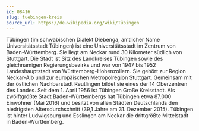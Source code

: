 ```yaml
---
id: 08416
slug: tuebingen-kreis
source_url: https://de.wikipedia.org/wiki/Tübingen
---
```


Tübingen (im schwäbischen Dialekt Diebenga, amtlicher Name Universitätsstadt Tübingen) ist eine Universitätsstadt im Zentrum von Baden-Württemberg. Sie liegt am Neckar rund 30 Kilometer südlich von Stuttgart. Die Stadt ist Sitz des Landkreises Tübingen sowie des gleichnamigen Regierungsbezirks und war von 1947 bis 1952 Landeshauptstadt von Württemberg-Hohenzollern. Sie gehört zur Region Neckar-Alb und zur europäischen Metropolregion Stuttgart. Gemeinsam mit der östlichen Nachbarstadt Reutlingen bildet sie eines der 14 Oberzentren des Landes. Seit dem 1. April 1956 ist Tübingen Große Kreisstadt. Als zwölftgrößte Stadt Baden-Württembergs hat Tübingen etwa 87.000 Einwohner (Mai 2016) und besitzt von allen Städten Deutschlands den niedrigsten Altersdurchschnitt (39,1 Jahre am 31. Dezember 2015). Tübingen ist hinter Ludwigsburg und Esslingen am Neckar die drittgrößte Mittelstadt in Baden-Württemberg.

